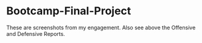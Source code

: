 # Bootcamp-Final-Project
These are screenshots from my engagement. Also see above the Offensive and Defensive Reports.

